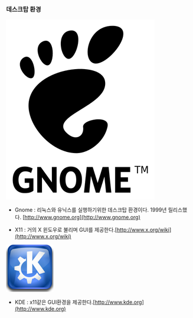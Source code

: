 ### 데스크탑 환경

![](/assets/gnome.png)

* Gnome : 리눅스와 유닉스를 실행하기위한 데스크탑 환경이다. 1999년 릴리스했다. [http://www.gnome.org](http://www.gnome.org)

* X11 : 거의 X 윈도우로 불리며 GUI를 제공한다.[http://www.x.org/wiki](http://www.x.org/wiki)

![](/assets/kde.png)

* KDE : x11같은 GUI환경을 제공한다.[http://www.kde.org](http://www.kde.org)



